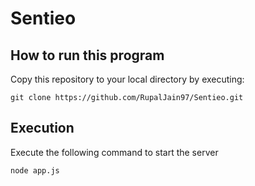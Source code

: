 # Sentieo

## How to run this program

Copy this repository to your local directory by executing:

```
git clone https://github.com/RupalJain97/Sentieo.git
```

## Execution 

Execute the following command to start the server
```
node app.js
```
